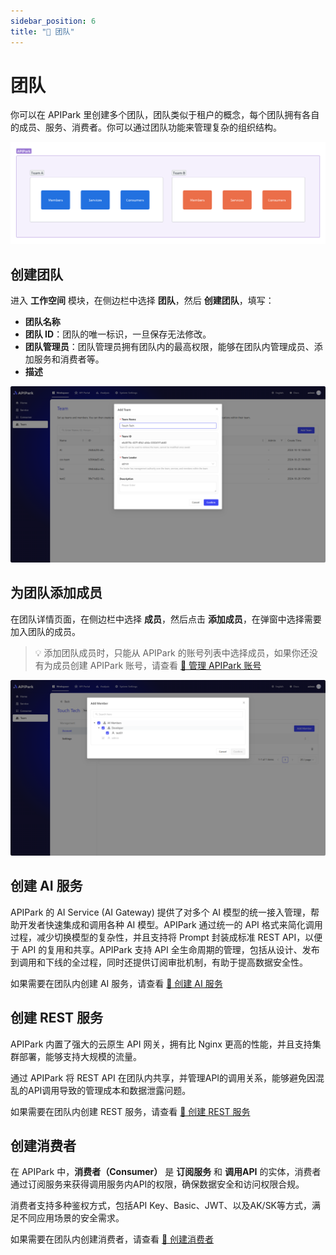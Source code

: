```yaml
---
sidebar_position: 6
title: "🤝 团队"
---
```


# 团队

你可以在 APIPark 里创建多个团队，团队类似于租户的概念，每个团队拥有各自的成员、服务、消费者。你可以通过团队功能来管理复杂的组织结构。

![](images/2024-10-28-22-11-37.png)

## 创建团队
进入 **工作空间** 模块，在侧边栏中选择 **团队**，然后 **创建团队**，填写：

- **团队名称**
- **团队 ID**：团队的唯一标识，一旦保存无法修改。
- **团队管理员**：团队管理员拥有团队内的最高权限，能够在团队内管理成员、添加服务和消费者等。
- **描述**

![](images/cd907e5cc59c79d0f0.png)



## 为团队添加成员
在团队详情页面，在侧边栏中选择 **成员**，然后点击 **添加成员**，在弹窗中选择需要加入团队的成员。

> 💡 添加团队成员时，只能从 APIPark 的账号列表中选择成员，如果你还没有为成员创建 APIPark 账号，请查看 [🔗 管理 APIPark 账号](system_setting/account.md)

![](images/2024-10-28-21-53-07.png)

## 创建 AI 服务
APIPark 的 AI Service (AI Gateway) 提供了对多个 AI 模型的统一接入管理，帮助开发者快速集成和调用各种 AI 模型。APIPark 通过统一的 API 格式来简化调用过程，减少切换模型的复杂性，并且支持将 Prompt 封装成标准 REST API，以便于 API 的复用和共享。APIPark 支持 API 全生命周期的管理，包括从设计、发布到调用和下线的全过程，同时还提供订阅审批机制，有助于提高数据安全性。

如果需要在团队内创建 AI 服务，请查看 [🔗 创建 AI 服务](services/ai_services.md)

## 创建 REST 服务
APIPark 内置了强大的云原生 API 网关，拥有比 Nginx 更高的性能，并且支持集群部署，能够支持大规模的流量。

通过 APIPark 将 REST API 在团队内共享，并管理API的调用关系，能够避免因混乱的API调用导致的管理成本和数据泄露问题。

如果需要在团队内创建 REST 服务，请查看 [🔗 创建 REST 服务](services/rest_services.md)

## 创建消费者
在 APIPark 中，**消费者（Consumer）** 是 **订阅服务** 和 **调用API** 的实体，消费者通过订阅服务来获得调用服务内API的权限，确保数据安全和访问权限合规。

消费者支持多种鉴权方式，包括API Key、Basic、JWT、以及AK/SK等方式，满足不同应用场景的安全需求。

如果需要在团队内创建消费者，请查看 [🔗 创建消费者](consumers.md)